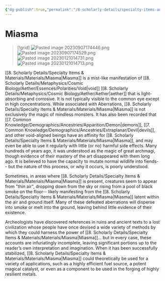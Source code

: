 ```yaml
---
{"dg-publish":true,"permalink":"/8-scholarly-details/specialty-items-and-materials/materials/miasma/","noteIcon":""}
---
```


# Miasma

>[!grid]
>![Pasted image 20230907174446.png](/img/user/x.%20Assets/Attachments/Pasted%20image%2020230907174446.png)
>![Pasted image 20230907174529.png](/img/user/x.%20Assets/Attachments/Pasted%20image%2020230907174529.png)
>![Pasted image 20230121014731.png](/img/user/x.%20Assets/Attachments/Pasted%20image%2020230121014731.png)
>![Pasted image 20230121014713.png](/img/user/x.%20Assets/Attachments/Pasted%20image%2020230121014713.png)

[[8. Scholarly Details/Specialty Items & Materials/Materials/Miasma\|Miasma]] is a mist-like manifestation of [[8. Scholarly Details/Metaphysics/Cosmic Biology/Aether/Essences/Polarities/Void\|void]] [[8. Scholarly Details/Metaphysics/Cosmic Biology/Aether/Aether\|aether]] that is light-absorbing and corrosive. It is not typically visible to the common eye except in high concentrations. While associated with Aberrations, [[8. Scholarly Details/Specialty Items & Materials/Materials/Miasma\|Miasma]] is not exclusively the magic of mindless monsters. It has also been recorded that [[7. Common Knowledge/Demographics/Ancestries/Apparition/Demon\|demons]], [[7. Common Knowledge/Demographics/Ancestries/Extraplanar/Devil\|devils]], and other void-aligned beings have an affinity for [[8. Scholarly Details/Specialty Items & Materials/Materials/Miasma\|Miasma]], and may even be able to use it regularly with little (or no) harmful side effects. Many hundreds of years ago, it was understood as the magic of great archmagi, though evidence of their mastery of the art disappeared with them long ago. It is believed to have the capacity to mutate normal wildlife into fiends-- but the nature of this process, or why it occurs, is poorly understood. 

Sometimes, in areas where [[8. Scholarly Details/Specialty Items & Materials/Materials/Miasma\|Miasma]] is present, creatures seem to appear from "thin air", dropping down from the sky or rising from a pool of black smoke on the floor-- likely manifesting from the [[8. Scholarly Details/Specialty Items & Materials/Materials/Miasma\|Miasma]] latent within the air and ground itself. Many of these defeated aberrations will disperse into smoke or melt into the ground, leaving behind little evidence of their existence. 

Archeologists have discovered references in ruins and ancient texts to a lost civilization whose people have once devised a wide variety of methods by which they could harness the power of [[8. Scholarly Details/Specialty Items & Materials/Materials/Miasma\|Miasma]]... but in every case, these accounts are infuriatingly incomplete, leaving significant portions up to the reader’s own interpretation and imagination. When it has been successfully stabilized, [[8. Scholarly Details/Specialty Items & Materials/Materials/Miasma\|Miasma]] could theoretically be used for a variety of applications, such as a highly efficient fuel source, a potent magical catalyst, or even as a component to be used in the forging of highly resilient metals. 



















